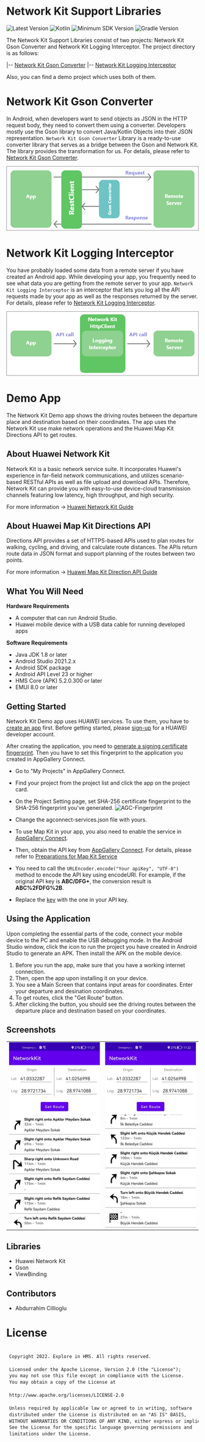 # Network Kit Support Libraries

![Latest Version](https://img.shields.io/badge/latestVersion-1.0.0-yellow) ![Kotlin](https://img.shields.io/badge/language-kotlin-blue) ![Minimum SDK Version](https://img.shields.io/badge/minSDK-23-orange) ![Gradle Version](https://img.shields.io/badge/gradleVersion-7.3.3-informational)

The Network Kit Support Libraries consist of two projects: Network Kit Gson Converter and Network Kit Logging Interceptor.
The project directory is as follows:

|-- [Network Kit Gson Converter](https://github.com/Explore-In-HMS/networkkit/tree/master/converter-gson)
|-- [Network Kit Logging Interceptor](https://github.com/Explore-In-HMS/networkkit/tree/master/logging-interceptor)

Also, you can find a demo project which uses both of them.

# Network Kit Gson Converter
In Android, when developers want to send objects as JSON in the HTTP request body, they need to convert them using a converter. Developers mostly use the Gson library to convert Java/Kotlin Objects into their JSON representation. `Network Kit Gson Converter` Library is a ready-to-use converter library that serves as a bridge between the Gson and Network Kit. The library provides the transformation for us. For details, please refer to [Network Kit Gson Converter](https://github.com/Explore-In-HMS/networkkit/tree/master/converter-gson).


<img src="images/GsonConverterGraph.png"> 


# Network Kit Logging Interceptor
You have probably loaded some data from a remote server if you have created an Android app. While developing your app, you frequently need to see what data you are getting from the remote server to your app. `Network Kit Logging Interceptor` is an interceptor that lets you log all the API requests made by your app as well as the responses returned by the server. For details, please refer to [Network Kit Logging Interceptor](https://github.com/Explore-In-HMS/networkkit/tree/master/logging-interceptor).


<img src="images/LoggingInterceptorGraph.png"> 


# Demo App
The Network Kit Demo app shows the driving routes between the departure place and destination based on their coordinates. The app uses the Network Kit use make network operations and the Huawei Map Kit Directions API to get routes.

## About Huawei Network Kit

Network Kit is a basic network service suite. It incorporates Huawei's experience in far-field network communications, and utilizes scenario-based RESTful APIs as well as file upload and download APIs. Therefore, Network Kit can provide you with easy-to-use device-cloud transmission channels featuring low latency, high throughput, and high security.

For more information -> [Huawei Network Kit Guide](https://developer.huawei.com/consumer/en/doc/development/system-Guides/network-introduction-0000001050440045)

## About Huawei Map Kit Directions API

Directions API provides a set of HTTPS-based APIs used to plan routes for walking, cycling, and driving, and calculate route distances. The APIs return route data in JSON format and support planning of the routes between two points.

For more information -> [Huawei Map Kit Direction API Guide](https://developer.huawei.com/consumer/en/doc/development/HMSCore-Guides/web-diretions-api-introduction-0000001050178120)


## What You Will Need

**Hardware Requirements**
- A computer that can run Android Studio.
- Huawei mobile device with a USB data cable for running developed apps

**Software Requirements**
- Java JDK 1.8 or later
- Android Studio 2021.2.x
- Android SDK package
- Android API Level 23 or higher
- HMS Core (APK) 5.2.0.300 or later
- EMUI 8.0 or later

## Getting Started

Network Kit Demo app uses HUAWEI services. To use them, you have to [create an app](https://developer.huawei.com/consumer/en/doc/distribution/app/agc-create_app) first. Before getting started, please [sign-up](https://id1.cloud.huawei.com/CAS/portal/userRegister/regbyemail.html?service=https%3A%2F%2Foauth-login1.cloud.huawei.com%2Foauth2%2Fv2%2Flogin%3Faccess_type%3Doffline%26client_id%3D6099200%26display%3Dpage%26flowID%3D6d751ab7-28c0-403c-a7a8-6fc07681a45d%26h%3D1603370512.3540%26lang%3Den-us%26redirect_uri%3Dhttps%253A%252F%252Fdeveloper.huawei.com%252Fconsumer%252Fen%252Flogin%252Fhtml%252FhandleLogin.html%26response_type%3Dcode%26scope%3Dopenid%2Bhttps%253A%252F%252Fwww.huawei.com%252Fauth%252Faccount%252Fcountry%2Bhttps%253A%252F%252Fwww.huawei.com%252Fauth%252Faccount%252Fbase.profile%26v%3D9f7b3af3ae56ae58c5cb23a5c1ff5af7d91720cea9a897be58cff23593e8c1ed&loginUrl=https%3A%2F%2Fid1.cloud.huawei.com%3A443%2FCAS%2Fportal%2FloginAuth.html&clientID=6099200&lang=en-us&display=page&loginChannel=89000060&reqClientType=89) for a HUAWEI developer account.

After creating the application, you need to [generate a signing certificate fingerprint](https://developer.huawei.com/consumer/en/codelab/HMSPreparation/index.html#3). Then you have to set this fingerprint to the application you created in AppGallery Connect.
- Go to "My Projects" in AppGallery Connect.
- Find your project from the project list and click the app on the project card.
- On the Project Setting page, set SHA-256 certificate fingerprint to the SHA-256 fingerprint you've generated.
  ![AGC-Fingerprint](https://communityfile-drcn.op.hicloud.com/FileServer/getFile/cmtyPub/011/111/111/0000000000011111111.20200511174103.08977471998788006824067329965155:50510612082412:2800:6930AD86F3F5AF6B2740EF666A56165E65A37E64FA305A30C5EFB998DA38D409.png?needInitFileName=true?needInitFileName=true?needInitFileName=true?needInitFileName=true)

- Change the agconnect-services.json file with yours.
- To use Map Kit in your app, you also need to enable the service in [AppGallery Connect](https://developer.huawei.com/consumer/en/service/josp/agc/index.html).
- Then, obtain the API key from [AppGallery Connect](https://developer.huawei.com/consumer/en/service/josp/agc/index.html). For details, please refer to [Preparations for Map Kit Service](https://developer.huawei.com/consumer/en/doc/development/HMSCore-Guides/web-api-preparations-0000001077961278)
- You need to call the `URLEncoder.encode("Your apiKey", "UTF-8")` method to encode the API key using encodeURI. For example, if the original API key is **ABC/DFG+**, the conversion result is **ABC%2FDFG%2B**.
- Replace the [key](https://github.com/Explore-In-HMS/networkkit/blob/master/app/src/main/java/com/hms/networkkit/SampleService.kt#L28) with the one in your API key.

## Using the Application

Upon completing the essential parts of the code, connect your mobile device to the PC and enable the USB debugging mode. In the Android Studio window, click the icon to run the project you have created in Android Studio to generate an APK. Then install the APK on the mobile device.

1.  Before you run the app, make sure that you have a working internet connection.
2.	Then, open the app upon installing it on your device.
3.  You see a Main Screen that contains input areas for coordinates. Enter your departure and desination coordinates.
4.	To get routes, click the "Get Route" button.
5.	After clicking the button, you should see the driving routes between the departure place and destination based on your coordinates.


## Screenshots

<table>
<tr>
<td>
<img src="screenshots/01-NetworkKitDemoApp.png" width="250"> 
</td>
<td>
<img src="screenshots/02-NetworkKitDemoApp.png" width="250"> 
</td>
</tr>
</table>

## Libraries
- Huawei Network Kit
- Gson
- ViewBinding

## Contributors
- Abdurrahim Cillioglu

# License
```xml

 Copyright 2022. Explore in HMS. All rights reserved.

 Licensed under the Apache License, Version 2.0 (the "License");
 you may not use this file except in compliance with the License.
 You may obtain a copy of the License at

 http://www.apache.org/licenses/LICENSE-2.0

 Unless required by applicable law or agreed to in writing, software
 distributed under the License is distributed on an "AS IS" BASIS,
 WITHOUT WARRANTIES OR CONDITIONS OF ANY KIND, either express or implied.
 See the License for the specific language governing permissions and
 limitations under the License.

```
